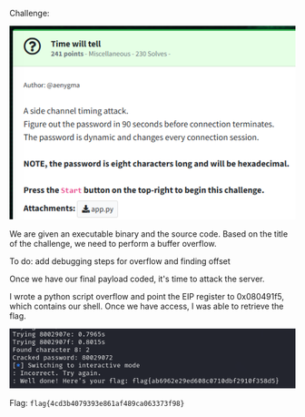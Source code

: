 Challenge:

![Challenge](images/1.challenge.PNG)

We are given an executable binary and the source code.  Based on the title of the challenge, we need to perform a buffer overflow.

To do:  add debugging steps for overflow and finding offset



Once we have our final payload coded, it's time to attack the server.

I wrote a python script overflow and point the EIP register to 0x080491f5, which contains our shell.  Once we have access, I was able to retrieve the flag.

![flag](images/flag.PNG)

Flag: ```flag{4cd3b4079393e861af489ca063373f98}```
